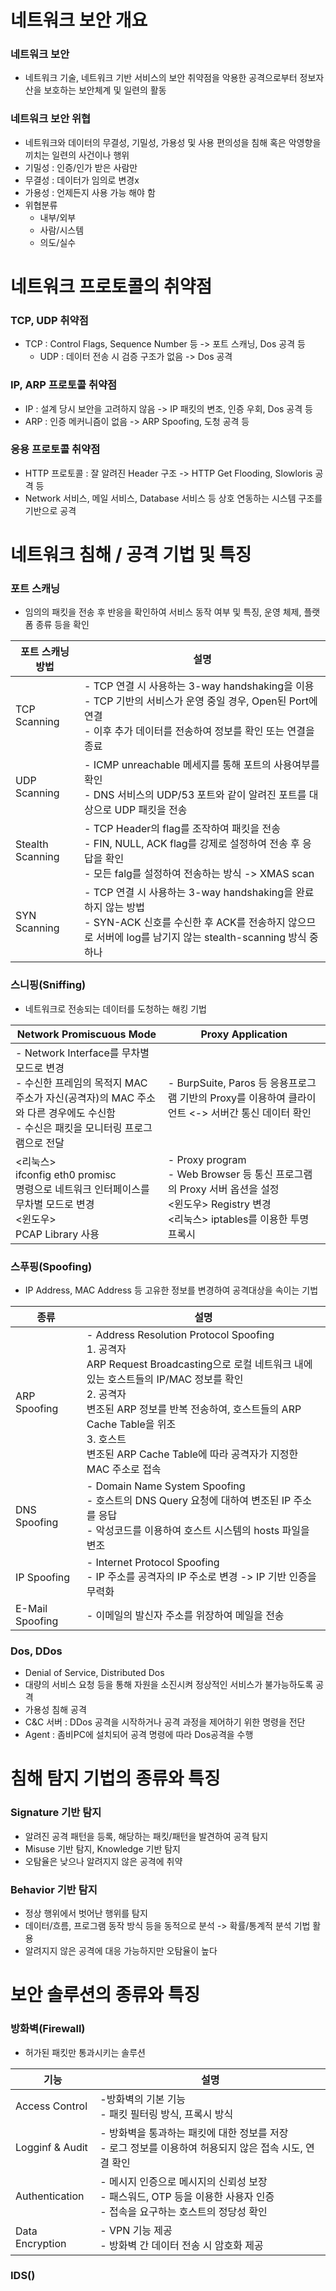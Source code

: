 # 네트워크 보안 개요
### 네트워크 보안
- 네트워크 기술, 네트워크 기반 서비스의 보안 취약점을 악용한 공격으로부터 정보자산을 보호하는 보안체계 및 일련의 활동

### 네트워크 보안 위협
- 네트워크와 데이터의 무결성, 기밀성, 가용성 및 사용 편의성을 침해 혹은 악영향을 끼치는 일련의 사건이나 행위
- 기밀성 : 인증/인가 받은 사람만
- 무결성 : 데이터가 임의로 변경x
- 가용성 : 언제든지 사용 가능 해야 함
- 위협분류
	- 내부/외부
	- 사람/시스템
	- 의도/실수

# 네트워크 프로토콜의 취약점
### TCP, UDP 취약점
- TCP : Control Flags, Sequence Number 등 -> 포트 스캐닝, Dos 공격 등
	- UDP :  데이터 전송 시 검증 구조가 없음  -> Dos 공격

### IP, ARP 프로토콜 취약점
- IP : 설계 당시 보안을 고려하지 않음 -> IP 패킷의 변조, 인증 우회, Dos 공격 등
- ARP : 인증 메커니즘이 없음 -> ARP Spoofing, 도청 공격 등

### 응용 프로토콜 취약점
- HTTP 프로토콜 : 잘 알려진 Header 구조 -> HTTP Get Flooding, Slowloris 공격 등
- Network 서비스, 메일 서비스, Database 서비스 등 상호 연동하는 시스템 구조를 기반으로 공격

# 네트워크 침해 / 공격 기법 및 특징
### 포트 스캐닝
- 임의의 패킷을 전송 후 반응을 확인하여 서비스 동작 여부 및 특징, 운영 체제, 플랫폼 종류 등을 확인

| 포트 스캐닝 방법        | 설명                                                                                                                           |
| ---------------- | ---------------------------------------------------------------------------------------------------------------------------- |
| TCP Scanning     | - TCP 연결 시 사용하는 3-way handshaking을 이용<br>- TCP 기반의 서비스가 운영 중일 경우, Open된 Port에 연결<br>- 이후 추가 데이터를 전송하여 정보를 확인 또는 연결을 종료       |
| UDP Scanning     | - ICMP unreachable 메세지를 통해 포트의 사용여부를 확인<br>- DNS 서비스의 UDP/53 포트와 같이 알려진 포트를 대상으로 UDP 패킷을 전송                                  |
| Stealth Scanning | - TCP Header의 flag를 조작하여 패킷을 전송<br>- FIN, NULL, ACK flag를 강제로 설정하여 전송 후 응답을 확인<br>- 모든 falg를 설정하여 전송하는 방식 -> XMAS scan       |
| SYN Scanning     | - TCP 연결 시 사용하는 3-way handshaking을 완료하지 않는 방법<br>- SYN-ACK 신호를 수신한 후 ACK를 전송하지 않으므로 서버에 log를 남기지 않는 stealth-scanning 방식 중 하나 |
### 스니핑(Sniffing)
- 네트워크로 전송되는 데이터를 도청하는 해킹 기법

| Network Promiscuous Mode                                                                                           | Proxy Application                                                                                              |
| ------------------------------------------------------------------------------------------------------------------ | -------------------------------------------------------------------------------------------------------------- |
| - Network Interface를 무차별 모드로 변경<br>- 수신한 프레임의 목적지 MAC 주소가 자신(공격자)의 MAC 주소와 다른 경우에도 수신함<br>- 수신은 패킷을 모니터링 프로그램으로 전달 | - BurpSuite, Paros 등 응용프로그램 기반의 Proxy를 이용하여 클라이언트 <-> 서버간 통신 데이터 확인                                            |
| <리눅스><br>ifconfig eth0 promisc<br>명령으로 네트워크 인터페이스를 무차별 모드로 변경<br><윈도우><br>PCAP Library 사용                          | - Proxy program<br>- Web Browser 등 통신 프로그램의 Proxy 서버 옵션을 설정<br><윈도우> Registry 변경<br><리눅스> iptables를 이용한 투명 프록시 |

### 스푸핑(Spoofing)
- IP Address, MAC Address 등 고유한 정보를 변경하여 공격대상을 속이는 기법

| 종류              | 설명                                                                                                                                                                                                                                    |
| --------------- | ------------------------------------------------------------------------------------------------------------------------------------------------------------------------------------------------------------------------------------- |
| ARP Spoofing    | - Address Resolution Protocol Spoofing<br>1. 공격자<br>ARP Request Broadcasting으로 로컬 네트워크 내에 있는 호스트들의 IP/MAC 정보를 확인<br>2. 공격자<br>변조된 ARP 정보를 반복 전송하여, 호스트들의 ARP Cache Table을 위조<br>3. 호스트<br>변조된 ARP Cache Table에 따라 공격자가 지정한 MAC 주소로 접속 |
| DNS Spoofing    | - Domain Name System Spoofing<br>- 호스트의 DNS Query 요청에 대하여 변조된 IP 주소를 응답<br>- 악성코드를 이용하여 호스트 시스템의 hosts 파일을 변조                                                                                                                         |
| IP Spoofing     | - Internet Protocol Spoofing<br>- IP 주소를 공격자의 IP 주소로 변경 -> IP 기반 인증을 무력화                                                                                                                                                              |
| E-Mail Spoofing | - 이메일의 발신자 주소를 위장하여 메일을 전송                                                                                                                                                                                                            |

### Dos, DDos
- Denial of Service, Distributed Dos
- 대량의 서비스 요청 등을 통해 자원을 소진시켜 정상적인 서비스가 불가능하도록 공격
- 가용성 침해 공격
- C&C 서버 : DDos 공격을 시작하거나 공격 과정을 제어하기 위한 명령을 전단
- Agent : 좀비PC에 설치되어 공격 명령에 따라 Dos공격을 수행

# 침해 탐지 기법의 종류와 특징
### Signature 기반 탐지
- 알려진 공격 패턴을 등록, 해당하는 패킷/패턴을 발견하여 공격 탐지
-  Misuse 기반 탐지, Knowledge 기반 탐지
-  오탐율은 낮으나 알려지지 않은 공격에 취약
### Behavior 기반 탐지
- 정상 행위에서 벗어난 행위를 탐지
-  데이터/흐름, 프로그램 동작 방식 등을 동적으로 분석 -> 확률/통계적 분석 기법 활용
-  알려지지 않은 공격에 대응 가능하지만 오탐율이 높다

# 보안 솔루션의 종류와 특징
###  방화벽(Firewall)
-  허가된 패킷만 통과시키는 솔루션

| 기능              | 설명                                                                            |
| --------------- | ----------------------------------------------------------------------------- |
| Access Control  | -방화벽의 기본 기능<br>- 패킷 필터링 방식, 프록시 방식                                            |
| Logginf & Audit | - 방화벽을 통과하는 패킷에 대한 정보를 저장<br>- 로그 정보를 이용하여 허용되지 않은 접속 시도, 연결 확인               |
| Authentication  | - 메시지 인증으로 메시지의 신뢰성 보장<br>- 패스워드, OTP 등을 이용한 사용자 인증<br>- 접속을 요구하는 호스트의 정당성 확인 |
| Data Encryption | - VPN 기능 제공<br>- 방화벽 간 데이터 전송 시 암호화 제공                                        |
### IDS()